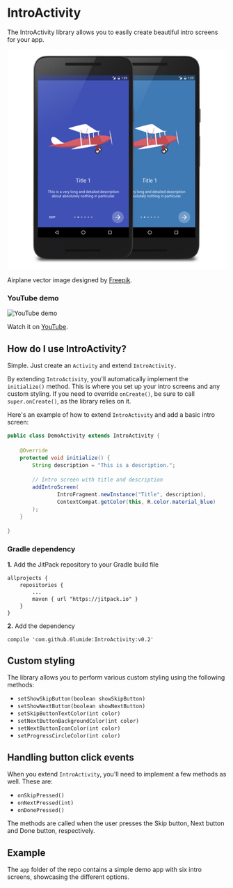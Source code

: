 # IntroActivity
The IntroActivity library allows you to easily create beautiful intro screens for your app.

![IntroActivity](./images/intro_activity.png "IntroActivity")

Airplane vector image designed by [Freepik](http://www.freepik.com/free-vector/light-airplane-with-banners_796772.htm#term=airplane&page=1&position=25).

### YouTube demo

![YouTube demo](https://j.gifs.com/73Vg5r.gif "YouTube demo")

Watch it on [YouTube](https://www.youtube.com/watch?v=4vUe8xVAEIM).

## How do I use IntroActivity?
Simple. Just create an `Activity` and extend `IntroActivity.`

By extending `IntroActivity`, you'll automatically implement the `initialize()` method. This is where you set up your intro screens and any custom styling.
If you need to override `onCreate()`, be sure to call `super.onCreate()`, as the library relies on it.

Here's an example of how to extend `IntroActivity` and add a basic intro screen:

```java
public class DemoActivity extends IntroActivity {

    @Override
    protected void initialize() {
        String description = "This is a description.";

        // Intro screen with title and description
        addIntroScreen(
                IntroFragment.newInstance("Title", description),
                ContextCompat.getColor(this, R.color.material_blue)
        );
    }
    
}
```

### Gradle dependency
**1.** Add the JitPack repository to your Gradle build file

```
allprojects {
	repositories {
		...
    	maven { url "https://jitpack.io" }
	}
}
```

**2.** Add the dependency

```
compile 'com.github.0lumide:IntroActivity:v0.2'
```


## Custom styling
The library allows you to perform various custom styling using the following methods:

- `setShowSkipButton(boolean showSkipButton)`
- `setShowNextButton(boolean showNextButton)`
- `setSkipButtonTextColor(int color)`
- `setNextButtonBackgroundColor(int color)`
- `setNextButtonIconColor(int color)`
- `setProgressCircleColor(int color)`


## Handling button click events
When you extend `IntroActivity`, you'll need to implement a few methods as well. These are:

- `onSkipPressed()`
- `onNextPressed(int)`
- `onDonePressed()`

The methods are called when the user presses the Skip button, Next button and Done button, respectively.

## Example
The `app` folder of the repo contains a simple demo app with six intro screens, showcasing the different options.
